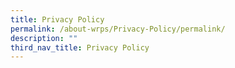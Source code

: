 ```yaml
---
title: Privacy Policy
permalink: /about-wrps/Privacy-Policy/permalink/
description: ""
third_nav_title: Privacy Policy
---
```

